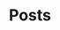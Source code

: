 ---
widget: portfolio

# This file represents a page section.
headless: true

# Order that this section appears on the page.
weight: 40

title: 'Posts'
subtitle: ''

# Your landing page sections - add as many different content blocks as you like
sections:
  # A section to display blog posts
  - block: collection
    id: section-2
    content:
      title: Section 2
      subtitle: All Posts
      text: Add any **markdown** formatted content here - text, images, videos, galleries - and even HTML code!
      # Display content from the `content/post/` folder
      filters:
        folders:
          - posts/get-started
        recursive: true
      sort_by: 'Date'
      sort_ascending: false
      
    design:
      # Choose how many columns the section has. Valid values: '1' or '2'.
      columns: '1'
      # Choose your content listing view - here we use the `showcase` view
      view: card
      # For the Showcase view, do you want to flip alternate rows?
      flip_alt_rows: true

---